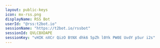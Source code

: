 ```yaml
---
layout: public-keys
icon: mx-rss.png
displayName: RSS Bot
userId: "@rss:t2bot.io"
sessionName: "https://t2bot.io/rssbot"
sessionId: QVLCBXDAPE
sessionKey: "vHIK nXCr QizO BtNX dhk6 5pZh l0Yk PW0E UvdY p5ur i2s"
---
```


